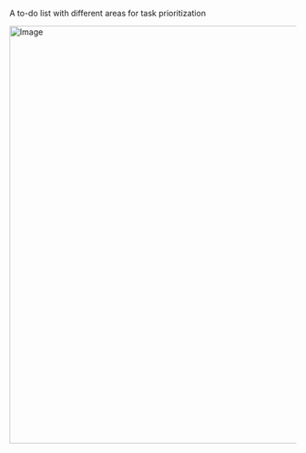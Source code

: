 A to-do list with different areas for task prioritization

<img width="1128" height="733" alt="Image" src="https://github.com/user-attachments/assets/bdc3c04b-4261-4d12-a4c3-b42ed9026fd8" />


